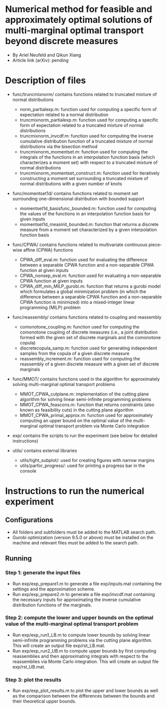 # Numerical method for feasible and approximately optimal solutions of multi-marginal optimal transport beyond discrete measures

+ By Ariel Neufeld and Qikun Xiang
+ Article link (arXiv): pending

# Description of files

+ func/truncmixnorm/      contains functions related to truncated mixture of normal distributions
    - norm\_partialexp.m: function used for computing a specific form of expectation related to a normal distribution
    - truncmixnorm\_partialexp.m: function used for computing a specific form of expectation related to a truncated mixture of normal distributions
    - truncmixnorm\_invcdf.m: function used for computing the inverse cumulative distribution function of a truncated mixture of normal distributions via the bisection method
    - truncmixnorm\_momentset.m: function used for computing the integrals of the functions in an interpolation function basis (which characterizes a moment set) with respect to a truncated mixture of normal distributions
    - truncmixnorm\_momentset\_construct.m: function used for iteratively constructing a moment set surrounding a truncated mixture of normal distributions with a given number of knots

+ func/momentset1d/      contains functions related to moment set surrounding one-dimensional distribution with bounded support
    - momentset1d\_basisfunc\_bounded.m: function used for computing the values of the functions in an interpolation function basis for given inputs
    - momentset1d\_measinit\_bounded.m: function that returns a discrete measure from a moment set characterized by a given interpolation function basis

+ func/CPWA/       contains functions related to multivariate continuous piece-wise affine (CPWA) functions
    - CPWA\_diff\_eval.m: function used for evaluating the difference between a separable CPWA function and a non-separable CPWA function at given inputs
    - CPWA\_nonsep\_eval.m: function used for evaluating a non-separable CPWA function at given inputs
    - CPWA\_diff\_min\_MILP\_gurobi.m: function that returns a gurobi model which formulates a global minimization problem (in which the difference between a separable CPWA function and a non-separable CPWA function is minimized) into a mixed-integer linear programming (MILP) problem

+ func/reassembly/       contains functions related to coupling and reassembly
    - comonotone\_coupling.m: function used for computing the comonotone coupling of discrete measures (i.e., a joint distribution formed with the given set of discrete marginals and the comonotone copula)
    - discretecopula\_samp.m: function used for generating independent samples from the copula of a given discrete measure
    - reassembly\_increment.m: function used for computing the reassembly of a given discrete measure with a given set of discrete marginals

+ func/MMOT/       contains functions used in the algorithm for approximately solving multi-marginal optimal transport problems
    - MMOT\_CPWA\_cutplane.m: implementation of the cutting plane algorithm for solving linear semi-infinite programming problems
    - MMOT\_CPWA\_feascons.m: function that returns constraints (also known as feasibility cuts) in the cutting plane algorithm
    - MMOT\_CPWA\_primal\_approx.m: function used for approximately computing an upper bound on the optimal value of the multi-marginal optimal transport problem via Monte Carlo integration

+ exp/            contains the scripts to run the experiment (see below for detailed instructions)

+ utils/          contains external libraries
    - utils/tight\_subplot/:             used for creating figures with narrow margins
    - utils/parfor\_progress/:           used for printing a progress bar in the console

# Instructions to run the numerical experiment

## Configurations

+ All folders and subfolders must be added to the MATLAB search path. 
+ Gurobi optimization (version 9.5.0 or above) must be installed on the machine and relevant files must be added to the search path. 

## Running

### Step 1: generate the input files
+ Run exp/exp\_prepare1.m to generate a file exp/inputs.mat containing the settings and the approximation scheme.
+ Run exp/exp\_prepare2.m to generate a file exp/invcdf.mat containing the necessary inputs for approximating the inverse cumulative distribution functions of the marginals.

### Step 2: compute the lower and upper bounds on the optimal value of the multi-marginal optimal transport problem
+ Run exp/exp\_run1\_LB.m to compute lower bounds by solving linear semi-infinite programming problems via the cutting plane algorithm. This will create an output file exp/rst\_LB.mat.
+ Run exp/exp\_run2\_UB.m to compute upper bounds by first computing reassemblies and then approximating integrals with respect to the reassemblies via Monte Carlo integration. This will create an output file exp/rst\_UB.mat.

### Step 3: plot the results
+ Run exp/exp\_plot\_results.m to plot the upper and lower bounds as well as the comparison between the differences between the bounds and their theoretical upper bounds.
